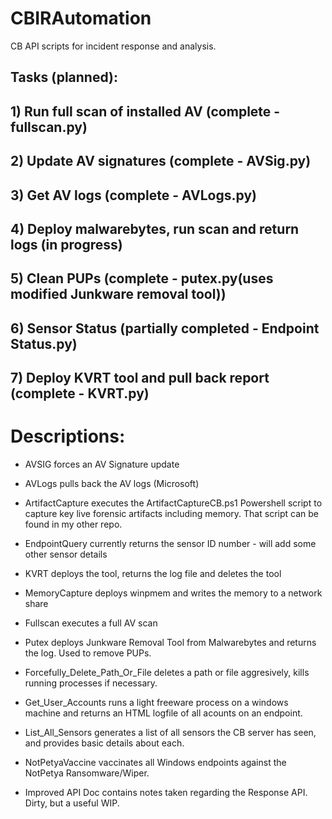 # CBIRAutomation
CB API scripts for incident response and analysis.

##	Tasks (planned):
##		1) Run full scan of installed AV (complete - fullscan.py)
##		2) Update AV signatures (complete - AVSig.py)
##		3) Get AV logs (complete - AVLogs.py)
##		4) Deploy malwarebytes, run scan and return logs (in progress)
##		5) Clean PUPs (complete - putex.py(uses modified Junkware removal tool))
##		6) Sensor Status (partially completed - Endpoint Status.py)
##		7) Deploy KVRT tool and pull back report (complete - KVRT.py)

# 
# Descriptions:
 - AVSIG forces an AV Signature update

 - AVLogs pulls back the AV logs (Microsoft)

 - ArtifactCapture executes the ArtifactCaptureCB.ps1 Powershell script to capture key live forensic artifacts including memory.  That script can be found in my other repo.

 - EndpointQuery currently returns the sensor ID number - will add some other sensor details

 - KVRT deploys the tool, returns the log file and deletes the tool

 - MemoryCapture deploys winpmem and writes the memory to a network share

 - Fullscan executes a full AV scan

 - Putex deploys Junkware Removal Tool from Malwarebytes and returns the log. Used to remove PUPs.

 - Forcefully_Delete_Path_Or_File deletes a path or file aggresively, kills running processes if necessary.

 - Get_User_Accounts runs a light freeware process on a windows machine and returns an HTML logfile of all acounts on an endpoint.

 - List_All_Sensors generates a list of all sensors the CB server has seen, and provides basic details about each.

 - NotPetyaVaccine vaccinates all Windows endpoints against the NotPetya Ransomware/Wiper.
 
 - Improved API Doc contains notes taken regarding the Response API. Dirty, but a useful WIP.
